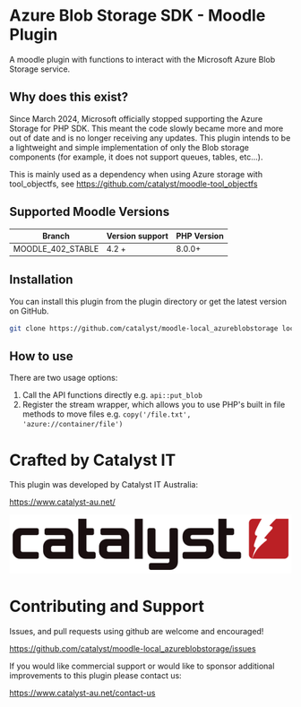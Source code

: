 # Azure Blob Storage SDK - Moodle Plugin

A moodle plugin with functions to interact with the Microsoft Azure Blob Storage service.

## Why does this exist? ##

Since March 2024, Microsoft officially stopped supporting the Azure Storage for PHP SDK. This meant the code slowly became more and more out of date and is no longer receiving any updates.
This plugin intends to be a lightweight and simple implementation of only the Blob storage components (for example, it does not support queues, tables, etc...).

This is mainly used as a dependency when using Azure storage with tool_objectfs, see https://github.com/catalyst/moodle-tool_objectfs

## Supported Moodle Versions

| Branch           | Version support |  PHP Version |
| ---------------- | --------------- | ------------ |
| MOODLE_402_STABLE | 4.2 +           | 8.0.0+       |

## Installation

You can install this plugin from the plugin directory or get the latest version
on GitHub.

```bash
git clone https://github.com/catalyst/moodle-local_azureblobstorage local/azureblobstorage
```

## How to use
There are two usage options:
1. Call the API functions directly e.g. `api::put_blob`
2. Register the stream wrapper, which allows you to use PHP's built in file methods to move files e.g. `copy('/file.txt', 'azure://container/file')`

# Crafted by Catalyst IT


This plugin was developed by Catalyst IT Australia:

https://www.catalyst-au.net/

![Catalyst IT](/pix/catalyst-logo.png?raw=true)


# Contributing and Support

Issues, and pull requests using github are welcome and encouraged! 

https://github.com/catalyst/moodle-local_azureblobstorage/issues

If you would like commercial support or would like to sponsor additional improvements
to this plugin please contact us:

https://www.catalyst-au.net/contact-us
